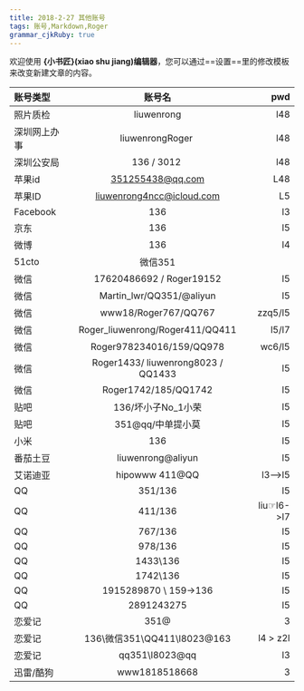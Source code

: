 ```yaml
---
title: 2018-2-27 其他账号
tags: 账号,Markdown,Roger
grammar_cjkRuby: true
---
```



欢迎使用 **{小书匠}(xiao shu jiang)编辑器**，您可以通过==设置==里的修改模板来改变新建文章的内容。

|账号类型|账号名|pwd|
|:-|:-:|-:|
|照片质检| liuwenrong | l48
| 深圳网上办事 | liuwenrongRoger | l48
| 深圳公安局 | 136 / 3012 | l48
| 苹果id | 351255438@qq.com | L48
| 苹果ID| liuwenrong4ncc@icloud.com | L5
| Facebook | 136 | l3 |
| 京东 | 136 | l5 |
| 微博| 136 | l4 |
| 51cto | 微信351 | |
| 微信 | 17620486692 / Roger19152| l5 |
|微信|Martin_lwr/QQ351/@aliyun|l5|
|微信|www18/Roger767/QQ767|zzq5/l5|
|微信|Roger_liuwenrong/Roger411/QQ411|l5/l7|
|微信|Roger978234016/159/QQ978|wc6/l5|
|微信|Roger1433/ liuwenrong8023 / QQ1433|l5|
|微信|Roger1742/185/QQ1742|l5|
|贴吧|136/坏小子No_1小荣 | l5 |
|贴吧|351@qq/中单提小莫| l5
|小米|136|l5|
|番茄土豆|liuwenrong@aliyun| l5|
|艾诺迪亚| hipowww 411@QQ| l3——>l5
|QQ| 351/136 | l5
|QQ | 411/136|  liu☞l6->l7
|QQ|767/136 | l5
|QQ| 978/136 | l5
|QQ| 1433\136 | l5
|QQ| 1742\136 | l5
|QQ | 1915289870 \ 159->136 | l5
|QQ | 2891243275 | l5
|恋爱记| 351@| 3|
|恋爱记|136\微信351\QQ411\l8023@163|l4 > z2l|
|恋爱记|qq351\l8023@qq|l3|
|迅雷/酷狗 | www1818518668 | 3